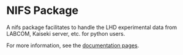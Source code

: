 NIFS Package
============

A nifs package facilitates to handle the LHD experimental data from LABCOM, Kaiseki server, etc. for python users.

For more information, see the [documentation pages](https://nifs-lhd.github.io/nifs/html/index.html).
